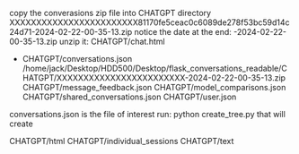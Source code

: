 copy the converasions zip file into CHATGPT directory
XXXXXXXXXXXXXXXXXXXXXXXX81170fe5ceac0c6089de278f53bc59d14c24d71-2024-02-22-00-35-13.zip
notice the date at the end: -2024-02-22-00-35-13.zip
unzip it:
CHATGPT/chat.html
*  CHATGPT/conversations.json
/home/jack/Desktop/HDD500/Desktop/flask_conversations_readable/CHATGPT/XXXXXXXXXXXXXXXXXXXXXXXX-2024-02-22-00-35-13.zip
CHATGPT/message_feedback.json
CHATGPT/model_comparisons.json
CHATGPT/shared_conversations.json
CHATGPT/user.json

conversations.json is the file of interest
run:
python create_tree.py
that will create

CHATGPT/html
CHATGPT/individual_sessions
CHATGPT/text

